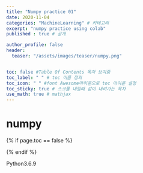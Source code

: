 ```yaml
---
title: "Numpy practice 01"
date: 2020-11-04
categories: "MachineLearning" # 카테고리
excerpt: "numpy practice using colab"
published : true # 공개

author_profile: false
header:
  teaser: "/assets/images/teaser/numpy.png"


toc: false #Table Of Contents 목차 보여줌
toc_label: " " # toc 이름 정의
toc_icon: " " #font Awesome아이콘으로 toc 아이콘 설정
toc_sticky: true # 스크롤 내릴때 같이 내려가는 목차
use_math: true # mathjax
---
```


# numpy

{% if page.toc == false %}
<style>
.page {
  padding-right:0px;
}
</style>
{% endif %}

<span><span class="Python"><i class="fab fa-python"></i> Python</span><span class="PythonVer">3.6.9</span></span>

<script src="https://gist.github.com/ownit4137/fa14d2bc8d917b89ee264cc11df75380.js"></script>

<style>
.gist iframe.render-viewer{
  height:100vh;
}
</style>
